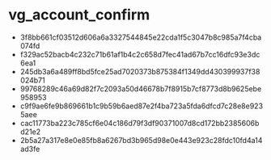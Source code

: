 vg_account_confirm
==================

- 3f8bb661cf03512d606a6a3327544845e22cda1f5c3047b8c985a7f4cba074fd
- f329ac52bacb4c232c71b61af1b4c2c658d7fec41ad67b7cc16dfc93e3dc6ea1
- 245db3a6a489ff8bd5fce25ad7020373b875384f1349dd430399937f38024b71
- 99768289c46a69d82f7c2093a50d46678b7f8915b7cf8773d8b9625ebe958953
- c9f9ae6fe9b869661b1c9b59b6aed87e2f4ba723a5fda6dfcd7c28e8e9235aee
- cac11773ba223c785cf6e04c186d79f3df90371007d8cd172bb2385606bd21e2
- 2b5a27a317e8e0e85fb8a6267bd3b965d98e0e443e923c28fdc10fd4a14ad3fe
